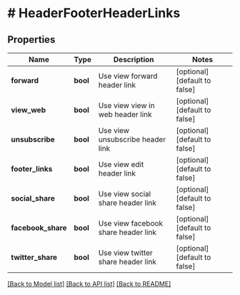 # # HeaderFooterHeaderLinks

## Properties

Name | Type | Description | Notes
------------ | ------------- | ------------- | -------------
**forward** | **bool** | Use view forward header link | [optional] [default to false]
**view_web** | **bool** | Use view view in web header link | [optional] [default to false]
**unsubscribe** | **bool** | Use view unsubscribe header link | [optional] [default to false]
**footer_links** | **bool** | Use view edit header link | [optional] [default to false]
**social_share** | **bool** | Use view social share header link | [optional] [default to false]
**facebook_share** | **bool** | Use view facebook share header link | [optional] [default to false]
**twitter_share** | **bool** | Use view twitter share header link | [optional] [default to false]

[[Back to Model list]](../../README.md#documentation-for-models) [[Back to API list]](../../README.md#documentation-for-api-endpoints) [[Back to README]](../../README.md)


